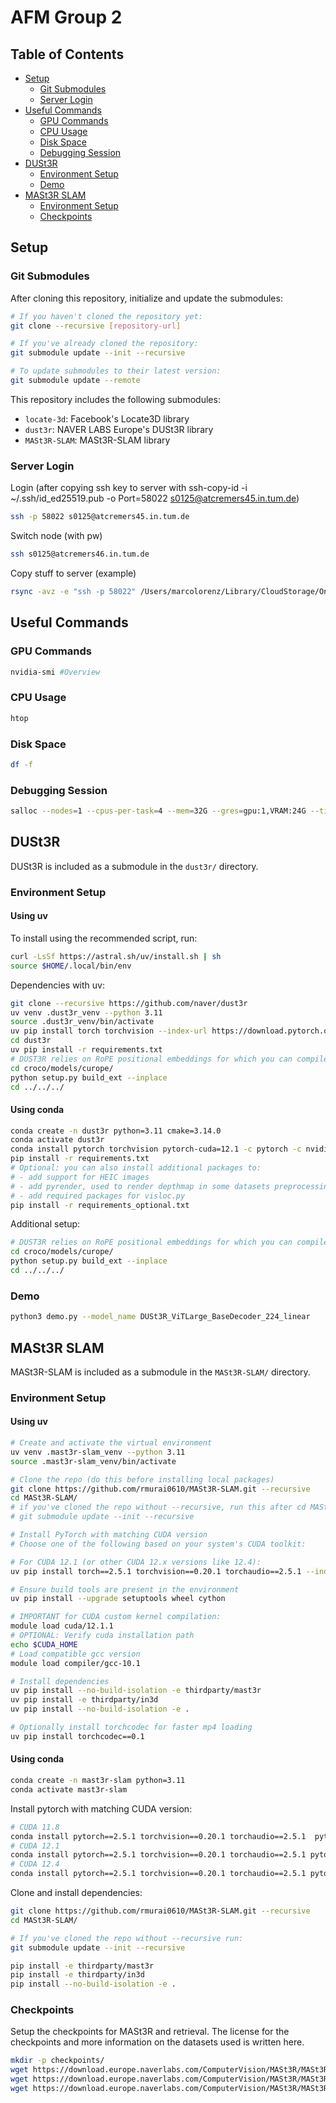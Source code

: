 # AFM Group 2

## Table of Contents
- [Setup](#setup)
  - [Git Submodules](#git-submodules)
  - [Server Login](#server-login)
- [Useful Commands](#useful-commands)
  - [GPU Commands](#gpu-commands)
  - [CPU Usage](#cpu-usage)
  - [Disk Space](#disk-space)
  - [Debugging Session](#debugging-session)
- [DUSt3R](#dust3r)
  - [Environment Setup](#environment-setup)
  - [Demo](#demo)
- [MASt3R SLAM](#mast3r-slam)
  - [Environment Setup](#environment-setup-1)
  - [Checkpoints](#checkpoints)

## Setup

### Git Submodules
After cloning this repository, initialize and update the submodules:
```bash
# If you haven't cloned the repository yet:
git clone --recursive [repository-url]

# If you've already cloned the repository:
git submodule update --init --recursive

# To update submodules to their latest version:
git submodule update --remote
```

This repository includes the following submodules:
- `locate-3d`: Facebook's Locate3D library
- `dust3r`: NAVER LABS Europe's DUSt3R library
- `MASt3R-SLAM`: MASt3R-SLAM library

### Server Login
Login (after copying ssh key to server with ssh-copy-id -i ~/.ssh/id_ed25519.pub -o Port=58022 s0125@atcremers45.in.tum.de)
```bash
ssh -p 58022 s0125@atcremers45.in.tum.de
```

Switch node (with pw)
```bash
ssh s0125@atcremers46.in.tum.de
```

Copy stuff to server (example)
```bash
rsync -avz -e "ssh -p 58022" /Users/marcolorenz/Library/CloudStorage/OneDrive-Personal/*.MOV s0125@atcremers45.in.tum.de:~/
```

## Useful Commands

### GPU Commands
```bash
nvidia-smi #Overview
```

### CPU Usage
```bash
htop
```

### Disk Space
```bash
df -f
```

### Debugging Session
```bash
salloc --nodes=1 --cpus-per-task=4 --mem=32G --gres=gpu:1,VRAM:24G --time=0-12:00:00 --mail-type=NONE --part=PRACT --qos=practical_course
```

## DUSt3R
DUSt3R is included as a submodule in the `dust3r/` directory.

### Environment Setup

#### Using uv
To install using the recommended script, run:
```bash
curl -LsSf https://astral.sh/uv/install.sh | sh
source $HOME/.local/bin/env
```

Dependencies with uv:
```bash
git clone --recursive https://github.com/naver/dust3r
uv venv .dust3r_venv --python 3.11
source .dust3r_venv/bin/activate
uv pip install torch torchvision --index-url https://download.pytorch.org/whl/cu121
cd dust3r
uv pip install -r requirements.txt
# DUST3R relies on RoPE positional embeddings for which you can compile some cuda kernels for faster runtime.
cd croco/models/curope/
python setup.py build_ext --inplace
cd ../../../
```

#### Using conda
```bash
conda create -n dust3r python=3.11 cmake=3.14.0
conda activate dust3r 
conda install pytorch torchvision pytorch-cuda=12.1 -c pytorch -c nvidia  # use the correct version of cuda for your system
pip install -r requirements.txt
# Optional: you can also install additional packages to:
# - add support for HEIC images
# - add pyrender, used to render depthmap in some datasets preprocessing
# - add required packages for visloc.py
pip install -r requirements_optional.txt
```

Additional setup:
```bash
# DUST3R relies on RoPE positional embeddings for which you can compile some cuda kernels for faster runtime.
cd croco/models/curope/
python setup.py build_ext --inplace
cd ../../../
```

### Demo
```bash
python3 demo.py --model_name DUSt3R_ViTLarge_BaseDecoder_224_linear
```

## MASt3R SLAM
MASt3R-SLAM is included as a submodule in the `MASt3R-SLAM/` directory.

### Environment Setup

#### Using uv
```bash
# Create and activate the virtual environment
uv venv .mast3r-slam_venv --python 3.11
source .mast3r-slam_venv/bin/activate

# Clone the repo (do this before installing local packages)
git clone https://github.com/rmurai0610/MASt3R-SLAM.git --recursive
cd MASt3R-SLAM/
# if you've cloned the repo without --recursive, run this after cd MASt3R-SLAM/:
# git submodule update --init --recursive

# Install PyTorch with matching CUDA version
# Choose one of the following based on your system's CUDA toolkit:

# For CUDA 12.1 (or other CUDA 12.x versions like 12.4):
uv pip install torch==2.5.1 torchvision==0.20.1 torchaudio==2.5.1 --index-url https://download.pytorch.org/whl/cu121

# Ensure build tools are present in the environment
uv pip install --upgrade setuptools wheel cython

# IMPORTANT for CUDA custom kernel compilation:
module load cuda/12.1.1
# OPTIONAL: Verify cuda installation path
echo $CUDA_HOME
# Load compatible gcc version
module load compiler/gcc-10.1

# Install dependencies
uv pip install --no-build-isolation -e thirdparty/mast3r
uv pip install -e thirdparty/in3d
uv pip install --no-build-isolation -e .

# Optionally install torchcodec for faster mp4 loading
uv pip install torchcodec==0.1
```

#### Using conda
```bash
conda create -n mast3r-slam python=3.11
conda activate mast3r-slam
```

Install pytorch with matching CUDA version:
```bash
# CUDA 11.8
conda install pytorch==2.5.1 torchvision==0.20.1 torchaudio==2.5.1  pytorch-cuda=11.8 -c pytorch -c nvidia
# CUDA 12.1
conda install pytorch==2.5.1 torchvision==0.20.1 torchaudio==2.5.1 pytorch-cuda=12.1 -c pytorch -c nvidia
# CUDA 12.4
conda install pytorch==2.5.1 torchvision==0.20.1 torchaudio==2.5.1 pytorch-cuda=12.4 -c pytorch -c nvidia
```

Clone and install dependencies:
```bash
git clone https://github.com/rmurai0610/MASt3R-SLAM.git --recursive
cd MASt3R-SLAM/

# If you've cloned the repo without --recursive run:
git submodule update --init --recursive

pip install -e thirdparty/mast3r
pip install -e thirdparty/in3d
pip install --no-build-isolation -e .
```

### Checkpoints
Setup the checkpoints for MASt3R and retrieval.
The license for the checkpoints and more information on the datasets used is written here.
```bash
mkdir -p checkpoints/
wget https://download.europe.naverlabs.com/ComputerVision/MASt3R/MASt3R_ViTLarge_BaseDecoder_512_catmlpdpt_metric.pth -P checkpoints/
wget https://download.europe.naverlabs.com/ComputerVision/MASt3R/MASt3R_ViTLarge_BaseDecoder_512_catmlpdpt_metric_retrieval_trainingfree.pth -P checkpoints/
wget https://download.europe.naverlabs.com/ComputerVision/MASt3R/MASt3R_ViTLarge_BaseDecoder_512_catmlpdpt_metric_retrieval_codebook.pkl -P checkpoints/
```
